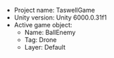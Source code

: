 <!-- UNITY CODE ASSIST INSTRUCTIONS START -->
- Project name: TaswellGame
- Unity version: Unity 6000.0.31f1
- Active game object:
  - Name: BallEnemy
  - Tag: Drone
  - Layer: Default
<!-- UNITY CODE ASSIST INSTRUCTIONS END -->